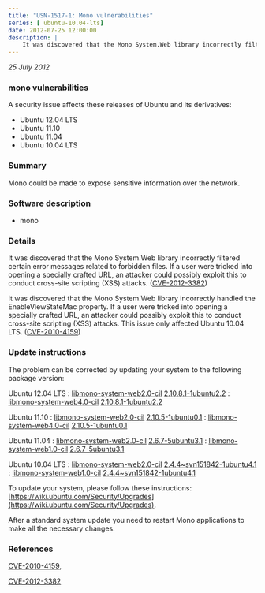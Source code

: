 ```yaml
---
title: "USN-1517-1: Mono vulnerabilities"
series: [ ubuntu-10.04-lts]
date: 2012-07-25 12:00:00
description: |
    It was discovered that the Mono System.Web library incorrectly filtered certain error messages related to forbidden files. If a user were tricked into opening a specially crafted URL, an attacker could possibly exploit this to conduct cross-site scripting (XSS) attacks. ([CVE-2012-3382](http://people.ubuntu.com/~ubuntu-security/cve/CVE-2012-3382))
--- 
```

 
 

*25 July 2012*

### mono vulnerabilities

A security issue affects these releases of Ubuntu and its derivatives:

* Ubuntu 12.04 LTS
* Ubuntu 11.10
* Ubuntu 11.04
* Ubuntu 10.04 LTS

### Summary

Mono could be made to expose sensitive information over the network. 

### Software description

* mono 

### Details

It was discovered that the Mono System.Web library incorrectly filtered certain error messages related to forbidden files. If a user were tricked into opening a specially crafted URL, an attacker could possibly exploit this to conduct cross-site scripting (XSS) attacks. ([CVE-2012-3382](http://people.ubuntu.com/~ubuntu-security/cve/CVE-2012-3382))

It was discovered that the Mono System.Web library incorrectly handled the EnableViewStateMac property. If a user were tricked into opening a specially crafted URL, an attacker could possibly exploit this to conduct cross-site scripting (XSS) attacks. This issue only affected Ubuntu 10.04 LTS. ([CVE-2010-4159](http://people.ubuntu.com/~ubuntu-security/cve/CVE-2010-4159)) 

### Update instructions

The problem can be corrected by updating your system to the following package version:

Ubuntu 12.04 LTS
 : [libmono-system-web2.0-cil](https://launchpad.net/ubuntu/+source/mono) <span> [2.10.8.1-1ubuntu2.2](https://launchpad.net/ubuntu/+source/mono/2.10.8.1-1ubuntu2.2) </span> 
 : [libmono-system-web4.0-cil](https://launchpad.net/ubuntu/+source/mono) <span> [2.10.8.1-1ubuntu2.2](https://launchpad.net/ubuntu/+source/mono/2.10.8.1-1ubuntu2.2) </span> 

Ubuntu 11.10
 : [libmono-system-web2.0-cil](https://launchpad.net/ubuntu/+source/mono) <span> [2.10.5-1ubuntu0.1](https://launchpad.net/ubuntu/+source/mono/2.10.5-1ubuntu0.1) </span> 
 : [libmono-system-web4.0-cil](https://launchpad.net/ubuntu/+source/mono) <span> [2.10.5-1ubuntu0.1](https://launchpad.net/ubuntu/+source/mono/2.10.5-1ubuntu0.1) </span> 

Ubuntu 11.04
 : [libmono-system-web2.0-cil](https://launchpad.net/ubuntu/+source/mono) <span> [2.6.7-5ubuntu3.1](https://launchpad.net/ubuntu/+source/mono/2.6.7-5ubuntu3.1) </span> 
 : [libmono-system-web1.0-cil](https://launchpad.net/ubuntu/+source/mono) <span> [2.6.7-5ubuntu3.1](https://launchpad.net/ubuntu/+source/mono/2.6.7-5ubuntu3.1) </span> 

Ubuntu 10.04 LTS
 : [libmono-system-web2.0-cil](https://launchpad.net/ubuntu/+source/mono) <span> [2.4.4~svn151842-1ubuntu4.1](https://launchpad.net/ubuntu/+source/mono/2.4.4~svn151842-1ubuntu4.1) </span> 
 : [libmono-system-web1.0-cil](https://launchpad.net/ubuntu/+source/mono) <span> [2.4.4~svn151842-1ubuntu4.1](https://launchpad.net/ubuntu/+source/mono/2.4.4~svn151842-1ubuntu4.1) </span> 

To update your system, please follow these instructions: [https://wiki.ubuntu.com/Security/Upgrades](https://wiki.ubuntu.com/Security/Upgrades).

After a standard system update you need to restart Mono applications to make all the necessary changes. 

### References

 
 [CVE-2010-4159](http://people.ubuntu.com/~ubuntu-security/cve/CVE-2010-4159), 

 [CVE-2012-3382](http://people.ubuntu.com/~ubuntu-security/cve/CVE-2012-3382)
 

